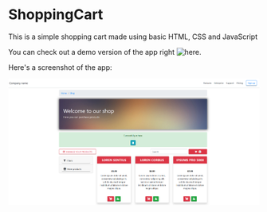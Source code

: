 # ShoppingCart
This is a simple shopping cart made using basic HTML, CSS and JavaScript

You can check out a demo version of the app right ![here](https://saiuke.github.io/ShoppingCart/).

Here's a screenshot of the app:

![Simple JavaScript shopping cart](./img/screenshot.png?raw=true "Simple JavaScript shopping cart")
